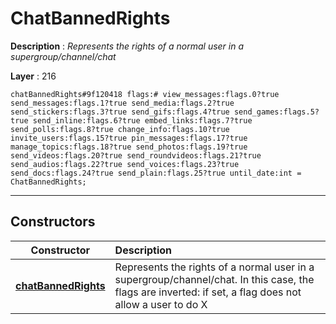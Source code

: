 # ChatBannedRights

**Description** : *Represents the rights of a normal user in a supergroup/channel/chat*

**Layer** : 216

```tl
chatBannedRights#9f120418 flags:# view_messages:flags.0?true send_messages:flags.1?true send_media:flags.2?true send_stickers:flags.3?true send_gifs:flags.4?true send_games:flags.5?true send_inline:flags.6?true embed_links:flags.7?true send_polls:flags.8?true change_info:flags.10?true invite_users:flags.15?true pin_messages:flags.17?true manage_topics:flags.18?true send_photos:flags.19?true send_videos:flags.20?true send_roundvideos:flags.21?true send_audios:flags.22?true send_voices:flags.23?true send_docs:flags.24?true send_plain:flags.25?true until_date:int = ChatBannedRights;
```

---

## Constructors

| Constructor | Description |
| :---: | :--- |
| [**chatBannedRights**](constructor/chatBannedRights) | Represents the rights of a normal user in a supergroup/channel/chat. In this case, the flags are inverted: if set, a flag does not allow a user to do X |